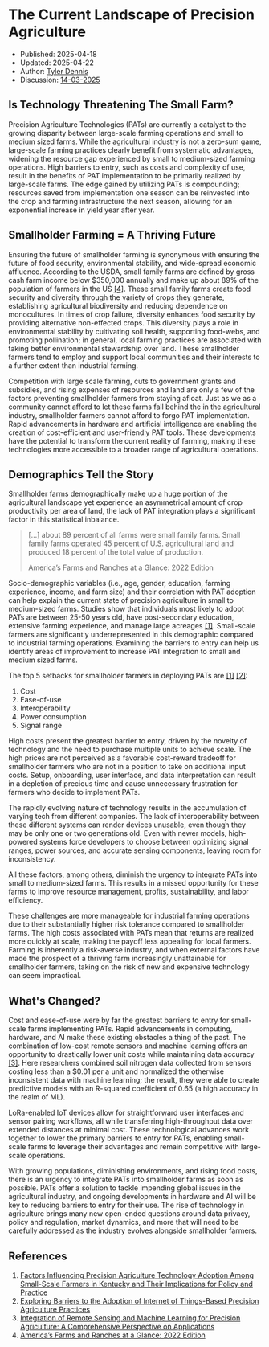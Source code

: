 # The Current Landscape of Precision Agriculture
- Published: 2025-04-18
- Updated: 2025-04-22
- Author: [Tyler Dennis](https://tylrdnns.substack.com/)
- Discussion: [14-03-2025](https://plantos.discourse.group/t/this-week-14-03-2025/11)

## Is Technology Threatening The Small Farm?
Precision Agriculture Technologies (PATs) are currently a catalyst to the growing disparity between large-scale farming operations and small to medium sized farms. While the agricultural industry is not a zero-sum game, large-scale farming practices clearly benefit from systematic advantages, widening the resource gap experienced by small to medium-sized farming operations. High barriers to entry, such as costs and complexity of use, result in the benefits of PAT implementation to be primarily realized by large-scale farms. The edge gained by utilizing PATs is compounding; resources saved from implementation one season can be reinvested into the crop and farming infrastructure the next season, allowing for an exponential increase in yield year after year. 

## Smallholder Farming = A Thriving Future
Ensuring the future of smallholder farming is synonymous with ensuring the future of food security, environmental stability, and wide-spread economic affluence. According to the USDA, small family farms are defined by gross cash farm income below $350,000 annually and make up about 89% of the population of farmers in the US [[4]](https://www.ers.usda.gov/publications/pub-details?pubid=105387). These small family farms create food security and diversity through the variety of crops they generate, establishing agricultural biodiversity and reducing dependence on monocultures. In times of crop failure, diversity enhances food security by providing alternative non-effected crops. This diversity plays a role in environmental stability by cultivating soil health, supporting food-webs, and promoting pollination; in general, local farming practices are associated with taking better environmental stewardship over land. These smallholder farmers tend to employ and support local communities and their interests to a further extent than industrial farming.

Competition with large scale farming, cuts to government grants and subsidies, and rising expenses of resources and land are only a few of the factors preventing smallholder farmers from staying afloat. Just as we as a community cannot afford to let these farms fall behind the in the agricultural industry, smallholder farmers cannot afford to forgo PAT implementation. Rapid advancements in hardware and artificial intelligence are enabling the creation of cost-efficient and user-friendly PAT tools. These developments have the potential to transform the current reality of farming, making these technologies more accessible to a broader range of agricultural operations.

## Demographics Tell the Story
Smallholder farms demographically make up a huge portion of the agricultural landscape yet experience an asymmetrical amount of crop productivity per area of land, the lack of PAT integration plays a significant factor in this statistical inbalance.
> [...] about 89 percent of all farms were small family farms. Small family farms operated 45 percent of U.S. agricultural land and produced 18 percent of the total value of production.
> 
> America’s Farms and Ranches at a Glance: 2022 Edition

Socio-demographic variables (i.e., age, gender, education, farming experience, income, and farm size) and their correlation with PAT adoption can help explain the current state of precision agriculture in small to medium-sized farms. Studies show that individuals most likely to adopt PATs are between 25-50 years old, have post-secondary education, extensive farming experience, and manage large acreages [[1]](https://www.mdpi.com/2077-0472/15/2/177). Small-scale farmers are significantly underrepresented in this demographic compared to industrial farming operations. Examining the barriers to entry can help us identify areas of improvement to increase PAT integration to small and medium sized farms.

The top 5 setbacks for smallholder farmers in deploying PATs are [[1]](https://www.mdpi.com/2077-0472/15/2/177) [[2]](https://www.mdpi.com/2077-0472/13/1/163):
1. Cost
2. Ease-of-use
3. Interoperability
4. Power consumption
5. Signal range

High costs present the greatest barrier to entry, driven by the novelty of technology and the need to purchase multiple units to achieve scale. The high prices are not perceived as a favorable cost-reward tradeoff for smallholder farmers who are not in a position to take on additional input costs. Setup, onboarding, user interface, and data interpretation can result in a depletion of precious time and cause unnecessary frustration for farmers who decide to implement PATs.

The rapidly evolving nature of technology results in the accumulation of varying tech from different companies. The lack of interoperability between these different systems can render devices unusable, even though they may be only one or two generations old. Even with newer models, high-powered systems force developers to choose between optimizing signal ranges, power sources, and accurate sensing components, leaving room for inconsistency.

All these factors, among others, diminish the urgency to integrate PATs into small to medium-sized farms. This results in a missed opportunity for these farms to improve resource management, profits, sustainability, and labor efficiency.

These challenges are more manageable for industrial farming operations due to their substantially higher risk tolerance compared to smallholder farms. The high costs associated with PATs mean that returns are realized more quickly at scale, making the payoff less appealing for local farmers. Farming is inherently a risk-averse industry, and when external factors have made the prospect of a thriving farm increasingly unattainable for smallholder farmers, taking on the risk of new and expensive technology can seem impractical.

## What's Changed?
Cost and ease-of-use were by far the greatest barriers to entry for small-scale farms implementing PATs. Rapid advancements in computing, hardware, and AI make these existing obstacles a thing of the past. The combination of low-cost remote sensors and machine learning offers an opportunity to drastically lower unit costs while maintaining data accuracy [[3]](https://www.mdpi.com/2073-4395/14/9/1975). Here researchers combined soil nitrogen data collected from sensors costing less than a $0.01 per a unit and normalized the otherwise inconsistent data with machine learning; the result, they were able to create predictive models with an R-squared coefficient of 0.65 (a high accuracy in the realm of ML).

LoRa-enabled IoT devices allow for straightforward user interfaces and sensor pairing workflows, all while transferring high-throughput data over extended distances at minimal cost. These technological advances work together to lower the primary barriers to entry for PATs, enabling small-scale farms to leverage their advantages and remain competitive with large-scale operations.

With growing populations, diminishing environments, and rising food costs, there is an urgency to integrate PATs into smallholder farms as soon as possible. PATs offer a solution to tackle impending global issues in the agricultural industry, and ongoing developments in hardware and AI will be key to reducing barriers to entry for their use. The rise of technology in agriculture brings many new open-ended questions around data privacy, policy and regulation, market dynamics, and more that will need to be carefully addressed as the industry evolves alongside smallholder farmers.

## References
1. [Factors Influencing Precision Agriculture Technology Adoption Among Small-Scale Farmers in Kentucky and Their Implications for Policy and Practice](https://www.mdpi.com/2077-0472/15/2/177)
2. [Exploring Barriers to the Adoption of Internet of Things-Based Precision Agriculture Practices](https://www.mdpi.com/2077-0472/13/1/163)
3. [Integration of Remote Sensing and Machine Learning for Precision Agriculture: A Comprehensive Perspective on Applications](https://www.mdpi.com/2073-4395/14/9/1975)
4. [America’s Farms and Ranches at a Glance: 2022 Edition](https://www.ers.usda.gov/publications/pub-details?pubid=105387)
